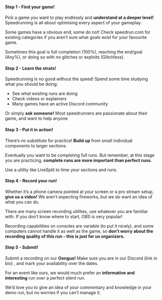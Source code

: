 <div class="content backing" markdown="1">

#### Step 1 - Find your game!

Pick a game you want to play endlessly and **understand at a deeper level!** Speedrunning is all about optimising every aspect of your gameplay.

Some games have a obvious end, some do not! Check speedrun.com for existing categories if you aren’t sure what goals exist for your favourite game.

Sometimes this goal is full completion (100%), reaching the end/goal (Any%), or doing so with no glitches or exploits (Glitchless).
</div>

<div class="content backing" markdown="1">

#### Step 2 - Learn the strats!

Speedrunning is no good without the speed! Spend some time studying what you should be doing:

- See what existing runs are doing
- Check videos or explainers
- Many games have an active Discord community

Or simply **ask someone!** Most speedrunners are passionate about their game, and want to help anyone
</div>

<div class="content backing" markdown="1">

#### Step 3 - Put it in action!

There’s no substitute for practice! **Build up** from small individual components to larger sections. 

Eventually you want to be completing full runs. But remember, at this stage you are practicing, **complete runs are more important than perfect runs.**

Use a utility like LiveSplit to time your 
sections and runs.

</div>

<div class="content backing" markdown="1">

#### Step 4 - Record your run!

Whether it’s a phone camera pointed at your screen or a pro stream setup, **give us a video!** We aren’t expecting fireworks, but we do want an idea of what you can do.

There are many screen recording utilities, use whatever you are familiar with. If you don’t know where to start, OBS is very popular! 

Recording capabilities on consoles are variable (to put it nicely), and some computers cannot handle it as well as the game, so **don’t worry about the recording quality of this run - this is just for us organizers.**

</div>

<div class="content backing" markdown="1">

#### Step 5 - Submit!

Submit a recording on our **Oengus!** Make sure you are in our Discord (link in bio) , and mark your availability over the dates.

For an event like ours, we would much prefer an **informative and interesting** run over a perfect silent run. 

We’d love you to give an idea of your commentary and knowledge in your demo run, but no worries if you can’t manage it.

</div>

